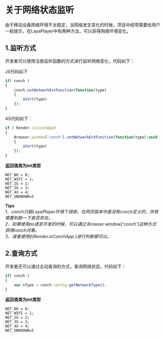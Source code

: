 
# 关于网络状态监听
由于移动设备网络环境不太稳定，当网络发生变化的时候，项目中经常需要给用户一些提示，在LayaPlayer中有两种方法，可以获得网络环境变化。

## 1.监听方式

开发者可以使用注册监听函数的方式进行监听网络变化，代码如下：

JS代码如下
```javascript
if( conch )
{
    conch.setNetworkEvtFunction(function(type)
    {
	    alert(type)
    });
}
```
AS代码如下：
```javascript
if ( Render.isConchApp)
{
    Browser.window["conch"].setNetworkEvtFunction(function(type):void
    {
        alert(type)
    });
}
```

**返回值类为int类型**
```
NET_NO = 0;
NET_WIFI = 1;
NET_2G = 2;
NET_3G = 3;
NET_4G = 4;
NET_UNKNOWN=5
```
**Tips**  
*1、conch只能LayaPlayer环境下调用，在网页版本中是没有conch定义的，所有需要判断一下是否存在。*  
*2、如果使用as语言开发的时候，可以通过 Browser.window['conch']这种方式获得conch对象。*  
*3、或者使用if(Render.isConchApp )进行判断都可以。*  

## 2.查询方式

开发者还可以通过主动查询的方式，查询网络状态，代码如下：

```javascript
if( conch )
{
    var nType = conch.config.getNetworkType();
}
```

**返回值类为int类型**
```
NET_NO = 0;
NET_WIFI = 1;
NET_2G = 2;
NET_3G = 3;
NET_4G = 4;
NET_UNKNOWN=5
```



